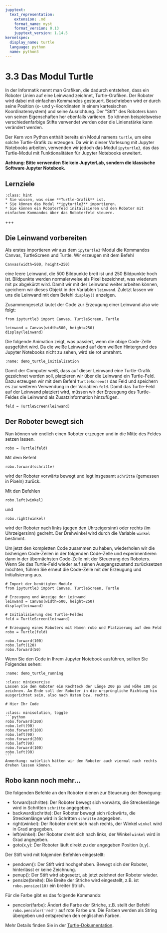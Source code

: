 ```yaml
---
jupytext:
  text_representation:
    extension: .md
    format_name: myst
    format_version: 0.13
    jupytext_version: 1.14.5
kernelspec:
  display_name: turtle
  language: python
  name: python3
---
```


# 3.3 Das Modul Turtle

In der Informatik nennt man Grafiken, die dadurch entstehen, dass ein Roboter
Linien auf eine Leinwand zeichnet, Turtle-Grafiken. Der Roboter wird dabei mit
einfachen Kommandos gesteuert. Beschrieben wird er durch seine Position (x- und
y-Koordinaten in einem kartesischen Koordinatensystem) und seine Ausrichtung.
Der "Stift" des Roboters kann von seinen Eigenschaften her ebenfalls variieren.
So können beispielsweise verschiedenfarbige Stifte verwendet werden oder die
Linienstärke kann verändert werden.

Der Kern von Python enthält bereits ein Modul namens `turtle`, um eine solche
Turtle-Grafik zu erzeugen. Da wir in dieser Vorlesung mit Jupyter Notebooks
arbeiten, verwenden wir jedoch das Modul `ipyturtle3`, das das Turtle-Modul mit
Funktionalitäten für Jupyter Notebooks erweitert.

**Achtung: Bitte verwenden Sie kein JupyterLab, sondern die klassische Software
Jupyter Notebook.**

## Lernziele 

```{admonition} Lernziele
:class: hint
* Sie wissen, was eine **Turtle-Grafik** ist.
* Sie können das Modul **ipyturtle3** importieren.
* Sie können ein Roboterfeld initalisieren und den Roboter mit einfachen Kommandos über das Roboterfeld steuern.
```

+++

## Die Leinwand vorbereiten

Als erstes importieren wir aus dem `ipyturtle3`-Modul die Kommandos Canvas, TurtleScreen und Turtle. Wir erzeugen mit dem Befehl

```python3
Canvas(width=500, height=250)
``` 

eine leere Leinwand, die 500 Bildpunkte breit ist und 250 Bildpunkte hoch ist. Bildpunkte werden normalerweise als Pixel bezeichnet, was wiederum mit px abgekürzt wird. Damit wir mit der Leinwand weiter arbeiten können, speichern wir dieses Objekt in der Variablen `leinwand`. Zuletzt lassen wir uns die Leinwand mit dem Befehl `display()` anzeigen.

Zusammengesetzt lautet der Code zur Erzeugung einer Leinwand also wie folgt:

```python3
from ipyturtle3 import Canvas, TurtleScreen, Turtle

leinwand = Canvas(width=500, height=250)
display(leinwand)
```

Die folgende Animation zeigt, was passiert, wenn die obige Code-Zelle ausgeführt
wird. Da die weiße Leinwand auf dem weißen Hintergrund des Jupyter Notebooks
nicht zu sehen, wird sie rot umrahmt.

```{image} media/demo_turtle_initialization.gif
:name: demo_turtle_initialization
```


Damit der Computer weiß, dass auf dieser Leinwand eine Turtle-Grafik gezeichnet
werden soll, platzieren wir über die Leinwand ein Turtle-Feld. Dazu erzeugen wir
mit dem Befehl `TurtleScreen()` das Feld und speichern es zur weiteren
Verwendung in der Variablen `feld`. Damit das Turtle-Feld auf der Leinwand
platziert wird, müssen wir der Erzeugung des Turtle-Feldes die Leinwand als
Zusatzinformation hinzufügen.

```python3
feld = TurtleScreen(leinwand)
```

## Der Roboter bewegt sich

Nun können wir endlich einen Roboter erzeugen und in die Mitte des Feldes setzen
lassen.

```python3
robo = Turtle(feld)
```

Mit dem Befehl

```python3
robo.forward(schritte)
```

wird der Roboter vorwärts bewegt und legt insgesamt `schritte` (gemessen in Pixeln) zurück.

Mit den Befehlen 

```python3
robo.left(winkel)
```

und 

```python3
robo.right(winkel)
```

wird der Roboter nach links (gegen den Uhrzeigersinn) oder rechts (im
Uhrzeigersinn) gedreht. Der Drehwinkel wird durch die Variable `winkel`
bestimmt.

Um jetzt den kompletten Code zusammen zu haben, wiederholen wir die bisherigen
Code-Zeilen in der folgenden Code-Zelle und experimentieren dann in der
übernächsten Code-Zelle mit der Steuerung des Roboters. Wenn Sie das Turtle-Feld
wieder auf seinen Ausgangszustand zurücksetzen möchten, führen Sie erneut die
Code-Zelle mit der Erzeugung und Initialisierung aus.

```python3
# Import der benötigten Module
from ipyturtle3 import Canvas, TurtleScreen, Turtle

# Erzeugung und Anzeige der Leinwand
leinwand = Canvas(width=500, height=250)
display(leinwand)

# Initialisierung des Turtle-Feldes
feld = TurtleScreen(leinwand)

# Erzeugung eines Roboters mit Namen robo und Platzierung auf dem Feld
robo = Turtle(feld)
```

```python3
robo.forward(100)
robo.left(120)
robo.forward(50)
```

Wenn Sie den Code in Ihrem Jupyter Notebook ausführen, sollten Sie Folgendes
sehen:

```{image} media/demo_turtle_running.gif
:name: demo_turtle_running
```

```{admonition} Mini-Übung
:class: miniexercise
Lassen Sie den Roboter ein Rechteck der Länge 200 px und Höhe 100 px zeichnen. Am Ende soll der Roboter in die ursprüngliche Richtung hin ausgerichtet sein, also nach Osten bzw. rechts.
```

```{code-cell}
# Hier Ihr Code
```

````{admonition} Lösung
:class: minisolution, toggle
```python
robo.forward(200)
robo.left(90)
robo.forward(100)
robo.left(90)
robo.forward(200)
robo.left(90)
robo.forward(100)
robo.left(90)
```
Anmerkung: natürlich hätten wir den Roboter auch viermal nach rechts drehen lassen können.
````

## Robo kann noch mehr... 

Die folgenden Befehle an den Roboter dienen zur Steuerung der Bewegung:

* forward(schritte): Der Roboter bewegt sich vorwärts, die Streckenlänge wird in
  Schritten `schritte` angegeben.
* backward(schritte): Der Roboter bewegt sich rückwärts, die Streckenlänge wird
  in Schritten `schritte` angegeben.
* right(winkel): Der Roboter dreht sich nach rechts, der Winkel `winkel` wird in
  Grad angegeben. 
* left(winkel): Der Roboter dreht sich nach links, der Winkel `winkel` wird in
  Grad angegeben.  
* goto(x,y): Der Roboter läuft direkt zu der angegeben Position (x,y).

Der Stift wird mit folgenden Befehlen eingestellt:

* pendown(): Der Stift wird hochgehoben. Bewegt sich der Roboter, hinterlässt er
  keine Zeichnung. 
* penup(): Der Stift wird abgesetzt, ab jetzt zeichnet der Roboter wieder.
* pensize(breite): Die Breite der Striche wird eingestellt, z.B. ist
  `robo.pensize(10)` ein breiter Strich.  

Für die Farbe gibt es das folgende Kommando:

* pencolor(farbe): Ändert die Farbe der Striche, z.B. stellt der Befehl
  `robo.pencolor('red')` auf rote Farbe um. Die Farben werden als String
  übergeben und entsprechen den englischen Farben.

Mehr Details finden Sie in der
[Turtle-Dokumentation](https://docs.python.org/3/library/turtle.html).




